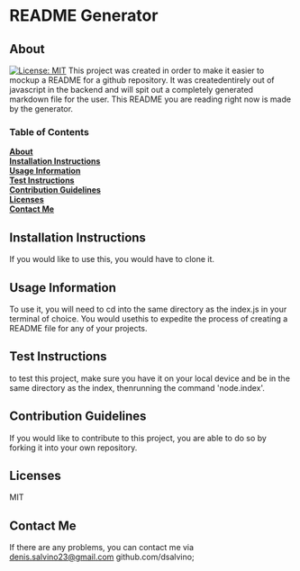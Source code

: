 
# README Generator
## About
[![License: MIT](https://img.shields.io/badge/License-MIT-yellow.svg)](https://opensource.org/licenses/MIT)
This project was created in order to make it easier to mockup a README for a github repository. It was createdentirely out of javascript in the backend and will spit out a completely generated markdown file for the user.
This README you are reading right now is made by the generator.


### Table of Contents
**[About](#about)**<br>
**[Installation Instructions](#installation-instructions)**<br>
**[Usage Information](#usage-information)**<br>
**[Test Instructions](#test-instructions)**<br>
**[Contribution Guidelines](#contribution-guidelines)**<br>
**[Licenses](#licenses)**<br>
**[Contact Me](#contact-me)**<br>

## Installation Instructions
If you would like to use this, you would have to clone it.
## Usage Information
 To use it, you will need to cd into the same directory as the index.js in your terminal of choice. You would usethis to expedite the process of creating a README file for any of your projects.
## Test Instructions
to test this project, make sure you have it on your local device and be in the same directory as the index, thenrunning the command 'node.index'.
## Contribution Guidelines
If you would like to contribute to this project, you are able to do so by forking it into your own repository.
## Licenses
MIT
## Contact Me
If there are any problems, you can contact me via denis.salvino23@gmail.com
github.com/dsalvino;

    